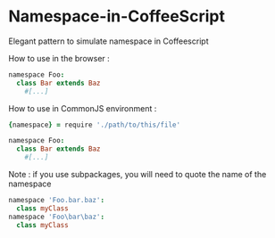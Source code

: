 Namespace-in-CoffeeScript
=========================

Elegant pattern to simulate namespace in Coffeescript

How to use in the browser :

```coffeescript
namespace Foo:
  class Bar extends Baz
    #[...]
```

How to use in CommonJS environment :

```coffeescript
{namespace} = require './path/to/this/file'

namespace Foo:
  class Bar extends Baz
    #[...]
```

Note : if you use subpackages, you will need to quote the name of the namespace 
```coffeescript
namespace 'Foo.bar.baz':
  class myClass
namespace 'Foo\bar\baz':
  class myClass
```